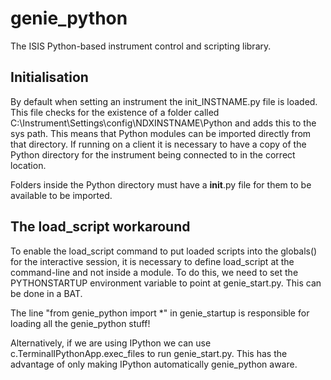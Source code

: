 # genie_python

The ISIS Python-based instrument control and scripting library.

## Initialisation

By default when setting an instrument the init_INSTNAME.py file is loaded. This file checks for the existence of a
folder called C:\Instrument\Settings\config\NDXINSTNAME\Python and adds this to the sys path.
This means that Python modules can be imported directly from that directory. If running on a client it is necessary to
have a copy of the Python directory for the instrument being connected to in the correct location.

Folders inside the Python directory must have a __init__.py file for them to be available to be imported.

## The load_script workaround

To enable the load_script command to put loaded scripts into the globals()
for the interactive session, it is necessary to define load_script at the command-line and not inside a module.
To do this, we need to set the PYTHONSTARTUP environment variable to point at genie_start.py. This can be done in a BAT.

The line "from genie_python import *" in genie_startup is responsible for loading all the genie_python stuff!

Alternatively, if we are using IPython we can use c.TerminalIPythonApp.exec_files to run genie_start.py.
This has the advantage of only making IPython automatically genie_python aware.